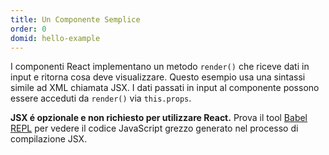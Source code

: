 ```yaml
---
title: Un Componente Semplice
order: 0
domid: hello-example
---
```


I componenti React implementano un metodo `render()` che riceve dati in input e ritorna cosa deve visualizzare. Questo esempio usa una sintassi simile ad XML chiamata JSX. I dati passati in input al componente possono essere acceduti da  `render()` via `this.props`.

**JSX é opzionale e non richiesto per utilizzare React.** Prova il tool [Babel REPL](babel://es5-syntax-example) per vedere il codice JavaScript grezzo generato nel processo di compilazione JSX.
